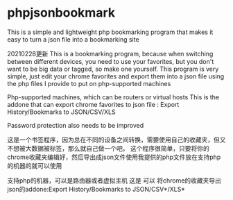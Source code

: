 # phpjsonbookmark
This is a simple and lightweight php bookmarking program that makes it easy to turn a json file into a bookmarking site


20210228更新
This is a bookmarking program, because when switching between different devices, you need to use your favorites, but you don't want to be big data or tagged, so make one yourself.
This program is very simple, just edit your chrome favorites and export them into a json file using the php files I provide to put on php-supported machines

Php-supported machines, which can be routers or virtual hosts
This is the addone that can export chrome favorites to json file : Export History/Bookmarks to JSON/CSV/XLS

Password protection also needs to be improved

这是一个书签程序，因为总在不同的设备之间转换，需要使用自己的收藏夹，但又不想被大数据被标签，那么就自己做一个吧。
这个程序很简单，只要将你的chrome收藏夹编辑好，然后导出成json文件使用我提供的php文件放在支持php的机器的就可以使用

支持php的机器，可以是路由器或者虚拟主机
这是 可以 将chrome的收藏夹导出json的addone:Export History/Bookmarks to JSON/CSV*/XLS*


